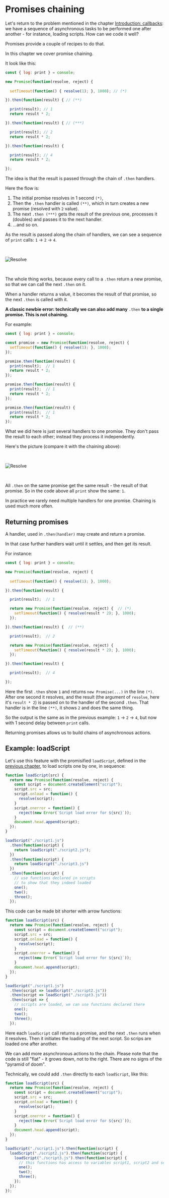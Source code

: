 # Promises chaining

Let's return to the problem mentioned in the chapter [Introduction: callbacks](https://javascript.info/callbacks): we have a sequence of asynchronous tasks to be performed one after another - for instance, loading scripts. How can we code it well?

Promises provide a couple of recipes to do that.

In this chapter we cover promise chaining.

It look like this:

```javascript
const { log: print } = console;

new Promise(function(resolve, reject) {
  
  setTimeout(function() { resolve(1); }, 1000); // (*)

}).then(function(result) { // (**)

  print(result); // 1
  return result * 2;

}).then(function(result) { // (***)

  print(result); // 2
  return result * 2;

}).then(function(result) {

  print(result); // 4
  return result * 2;

});
```

The idea is that the result is passed through the chain of `.then` handlers.

Here the flow is:

1. The initial promise resolves in 1 second `(*)`,
2. Then the `.then` handler is called `(**)`, which in turn creates a new promise (resolved with `2` value).
3. The next `.then (***)` gets the result of the previous one, processes it (doubles) and passes it to the next handler.
4. ...and so on.

As the result is passed along the chain of handlers, we can see a sequence of `print` calls: `1` -> `2` -> `4`.

<br>

  ![Resolve](chain.svg)

<br>

The whole thing works, because every call to a `.then` return a new promise, so that we can call the next `.then` on it.

When a handler returns a value, it becomes the result of that promise, so the next `.then` is called with it.

**A classic newbie error: technically we can also add many** `.then` **to a single promise.  This is not chaining.**

For example:

```javascript
const { log: print } = console;

const promise = new Promise(function(resolve, reject) {
  setTimeout(function() { resolve(1); }, 1000);
});

promise.then(function(result) {
  print(result);  // 1
  return result * 2;
});

promise.then(function(result) {
  print(result);  // 1
  return result * 2;
});

promise.then(function(result) {
  print(result);  // 1
  return result * 2;
});
```

What we did here is just several handlers to one promise. They don't pass the result to each other; instead they process it independently.

Here's the picture (compare it with the chaining above):

<br>

  ![Resolve](not_chaining.svg)

<br>

All `.then` on the same promise get the same result - the result of that promise. So in the code above all `print` show the same: `1`.

In practice we rarely need multiple handlers for one promise. Chaining is used much more often.

## Returning promises

A handler, used in `.then(handler)` may create and return a promise.

In that case further handlers wait until it settles, and then get its result.

For instance:

```javascript
const { log: print } = console;

new Promise(function(resolve, reject) {
  
  setTimeout(function() { resolve(1); }, 1000);

}).then(function(result) {

  print(result);  // 1

  return new Promise(function(resolve, reject) {  // (*)
    setTimeout(function() { resolve(result * 2); }, 1000);
  });

}).then(function(result) {  // (**)

  print(result);  // 2

  return new Promise(function(resolve, reject) {
    setTimeout(function() { resolve(result * 2); }, 1000);
  });

}).then(function(result) {

  print(result);  // 4

});
```

Here the first `.then` show `1` and returns `new Promise(...)` in the line `(*)`. After one second it resolves, and the result (the argument of `resolve`, here it's `result * 2`) is passed on to the handler of the second `.then`. That handler is in the line `(**)`, it shows `2` and does the same thing.

So the output is the same as in the previous example: `1` -> `2` -> `4`, but now with 1 second delay between `print` calls.

Returning promises allows us to build chains of asynchronous actions.

## Example: loadScript

Let's use this feature with the promisified `loadScript`, defined in the [previous chapter](https://javascript.info/promise-basics#loadscript), to load scripts one by one, in sequence:

```javascript
function loadScript(src) {
  return new Promise(function(resolve, reject) {
    const script = document.createElement("script");
    script.src = src;
    script.onload = function() {
      resolve(script);
    }
    script.onerror = function() {
      reject(new Error(`Script load error for ${src}`));
    }
    document.head.append(script);
  });
}

loadScript("./script1.js")
  .then(function(script) {
    return loadScript("./script2.js");
  })
  .then(function(script) {
    return loadScript("./script3.js")
  })
  .then(function(script) {
    // use functions declared in scripts
    // to show that they indeed loaded
    one();
    two();
    three();
  });
```

This code can be made bit shorter with arrow functions:

```javascript
function loadScript(src) {
  return new Promise(function(resolve, reject) {
    const script = document.createElement("script");
    script.src = src;
    script.onload = function() {
      resolve(script);
    }
    script.onerror = function() {
      reject(new Error(`Script load error for ${src}`));
    }
    document.head.append(script);
  });
}

loadScript("./script1.js")
  .then(script => loadScript("./script2.js"))
  .then(script => loadScript("./script3.js"))
  .then(script => {
    // scripts are loaded, we can use functions declared there
    one();
    two();
    three();
  });
```

Here each `loadScript` call returns a promise, and the next `.then` runs when it resolves. Then it initiates the loading of the next script. So scrips are loaded one after another.

We can add more asynchronous actions to the chain. Please note that the code is still "flat" - it grows down, not to the right. There are no signs of the "pyramid of doom".

Technically, we could add `.then` directly to each `loadScript`, like this:

```javascript
function loadScript(src) {
  return new Promise(function(resolve, reject) {
    const script = document.createElement("script");
    script.src = src;
    script.onload = function() {
      resolve(script);
    }
    script.onerror = function() {
      reject(new Error(`Script load error for ${src}`));
    }
    document.head.append(script);
  });
}

loadScript("./script1.js").then(function(script) {
  loadScript("./script2.js").then(function(script) {
    loadScript("./script3.js").then(function(script) {
      // this functions has access to variables script1, script2 and script3
      one();
      two();
      three();
    });
  });
});
```